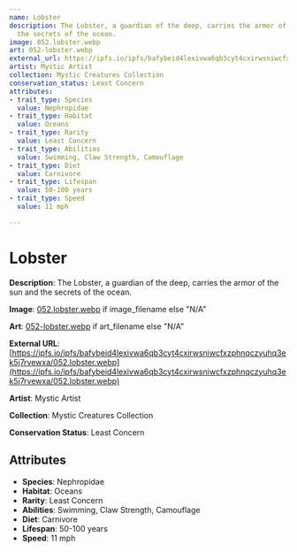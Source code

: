 ```yaml
---
name: Lobster
description: The Lobster, a guardian of the deep, carries the armor of the sun and
  the secrets of the ocean.
image: 052.lobster.webp
art: 052-lobster.webp
external_url: https://ipfs.io/ipfs/bafybeid4lexivwa6qb3cyt4cxirwsniwcfxzphnqczyuhq3ek5j7rvewxa/052.lobster.webp
artist: Mystic Artist
collection: Mystic Creatures Collection
conservation_status: Least Concern
attributes:
- trait_type: Species
  value: Nephropidae
- trait_type: Habitat
  value: Oceans
- trait_type: Rarity
  value: Least Concern
- trait_type: Abilities
  value: Swimming, Claw Strength, Camouflage
- trait_type: Diet
  value: Carnivore
- trait_type: Lifespan
  value: 50-100 years
- trait_type: Speed
  value: 11 mph

---
```


# Lobster

**Description**: The Lobster, a guardian of the deep, carries the armor of the sun and the secrets of the ocean.

**Image**: [052.lobster.webp](./052.lobster.webp) if image_filename else "N/A"

**Art**: [052-lobster.webp](./052-lobster.webp) if art_filename else "N/A"

**External URL**: [https://ipfs.io/ipfs/bafybeid4lexivwa6qb3cyt4cxirwsniwcfxzphnqczyuhq3ek5j7rvewxa/052.lobster.webp](https://ipfs.io/ipfs/bafybeid4lexivwa6qb3cyt4cxirwsniwcfxzphnqczyuhq3ek5j7rvewxa/052.lobster.webp)

**Artist**: Mystic Artist

**Collection**: Mystic Creatures Collection

**Conservation Status**: Least Concern

## Attributes
- **Species**: Nephropidae
- **Habitat**: Oceans
- **Rarity**: Least Concern
- **Abilities**: Swimming, Claw Strength, Camouflage
- **Diet**: Carnivore
- **Lifespan**: 50-100 years
- **Speed**: 11 mph
